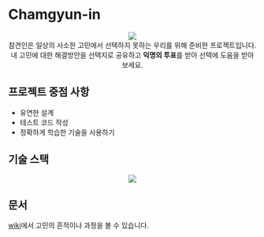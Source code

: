 # Chamgyun-in

<p align="center">
  <img src="https://user-images.githubusercontent.com/6914465/135378308-17825c17-6bbc-4510-afb2-1f2d3bec8ae8.png" />
  <br />
  참견인은 일상의 사소한 고민에서 선택하지 못하는 우리를 위해 준비한 프로젝트입니다.
  <br />
  내 고민에 대한 해결방안을 선택지로 공유하고 <b>익명의 투표</b>를 받아 선택에 도움을 받아보세요.
 </p>
  
  
## 프로젝트 중점 사항
- 유연한 설계
- 테스트 코드 작성
- 정확하게 학습한 기술을 사용하기 

## 기술 스택
<p align="center">
  <img src="https://user-images.githubusercontent.com/6914465/135376011-582d3260-5e7d-4518-9647-b9090c986237.png" />
 </p>

## 문서
[wiki](https://github.com/who-is-hu/chamgyun-in/wiki)에서 고민의 흔적이나 과정을 볼 수 있습니다.
